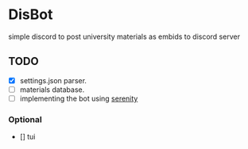 # DisBot
simple discord to post university materials as embids to discord server


## TODO
- [x] settings.json parser.
- [ ] materials database.
- [ ] implementing the bot using [serenity](https://github.com/serenity-rs/serenity)

### Optional
- [] tui
